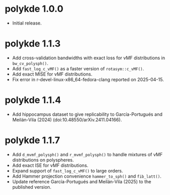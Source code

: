 # polykde 1.0.0

* Initial release.

# polykde 1.1.3

* Add cross-validation bandwidths with exact loss for vMF distributions in `bw_cv_polysph()`.
* Add `fast_log_c_vMF()` as a faster version of `rotasym::c_vMF()`.
* Add exact MISE for vMF distributions.
* Fix error in r-devel-linux-x86_64-fedora-clang reported on 2025-04-15.

# polykde 1.1.4

* Add hippocampus dataset to give replicability to García-Portugués and Meilán-Vila (2024) (doi:10.48550/arXiv.2411.04166).

# polykde 1.1.7

* Add `d_mvmf_polysph()` and `r_mvmf_polysph()` to handle mixtures of vMF distributions on polyspheres.
* Add exact ISE for vMF distributions.
* Expand support of `fast_log_c_vMF()` to large orders.
* Add Hammer projection convenience `hammer_to_sph()` and `fib_latt()`.
* Update reference García-Portugués and Meilán-Vila (2025) to the published version.
  
